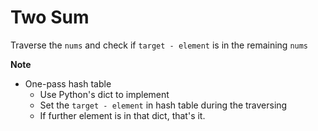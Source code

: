 # Two Sum

Traverse the `nums` and check if `target - element` is in the remaining `nums`

**Note**

* One-pass hash table
    * Use Python's dict to implement
    * Set the `target - element` in hash table during the traversing
    * If further element is in that dict, that's it.
